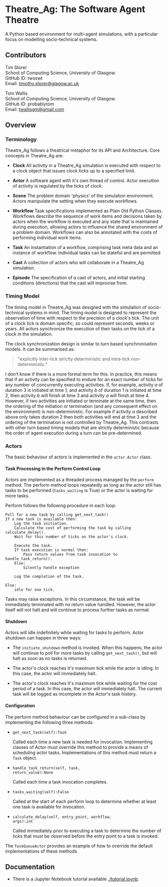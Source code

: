 
# Theatre_Ag: The Software Agent Theatre

A Python based environment for multi-agent simulations, with a particular focus on modelling socio-technical systems.

## Contributors

Tim Storer<br/>
School of Computing Science, University of Glasgow.<br/>
GitHub ID: twsswt<br>
Email: [timothy.storer@glagow.ac.uk](mailto:timothy.storer@glagow.ac.uk)

Tom Wallis<br/>
School of Computing Science, University of Glasgow.<br/>
GitHub ID: probablytom<br>
Email: [twallisgm@gmail.com](mailto:twallisgm@gmail.com)

## Overview

### Terminology

Theatre_Ag follows a theatrical metaphor for its API and Architecture.  Core concepts in Theatre_Ag are:

 * **Clock** All activity in a Theatre_Ag simulation is executed with respect to a clock object that issues clock ticks
   up to a specified limit.

 * **Actor** A software agent with it's own thread of control.  Actor execution of activity is regulated by the ticks of
   clock.

 * **Scene** The problem domain 'physics' of the simulation environment.  Actors manipulate the setting when
   they execute workflows.

 * **Workflow** Task specifications implemented as Plain Old Python Classes.  Workflows describe the sequence of work
   items
   and decisions taken by actors when the workflow is executed and any state that is maintained during execution,
   allowing actors to influence the shared environment of a problem domain.
   Workflows can also be annotated with the costs of performing individual work items.

 * **Task** An instantiation of a workflow, comprising task meta data and an instance of workflow.  Individual tasks can
   be stateful and are permitted

 * **Cast** A collection of actors who will collaborate in a Theatre_Ag simulation.

 * **Episode** The specification of a cast of actors, and initial starting conditions (directions) that the cast will
   improvise from.

### Timing Model

The timing model in Theatre_Ag was designed with the simulation of socio-technical systems in mind. The timing model is
designed to represent the observation of time with respect to the precision of a clock's tick.  The unit of a clock tick
is domain specific, so could represent seconds, weeks or years. All actors synchronize the execution of their tasks on
the tick of a clock in the simulation.

The clock synchronization design is similar to turn based synchronisation models. It can be summarised as:

> "explicitly inter-tick strictly deterministic and intra-tick non-deterministic."

I don't know if there is a more formal term for this. In practice, this means that if an activity
can be specified to endure for an exact number of ticks for any number of concurrently executing activities.  If, for
example, activity *a* of duration 3 is initiated at time 1, and activity *b* of duration 1 is initiated at time 2,
then  activity *b* will finish at time 3 and activity *a* will finish at time 4.  However, if two activities are
initiated or terminate at the same time, then the ordering of the initiation or
termination (and any consequent effect on the environment) is non-deterministic.  For example if activity *a* described
above only takes duration 2 then both activities will end at time 3 and the ordering of the termination is not
controlled by Theatre_Ag.  This contrasts with other turn based timing models that are strictly deterministic because
the order of agent execution during a turn can be pre-determined.

### Actors

The basic behaviour of actors is implemented in the <code>actor.Actor</code> class.

#### Task Processing in the Perform Control Loop

Actors are implemented as a threaded process managed by the <code>perform</code> method. The perform method loops
repeatedly as long as the actor still has tasks to be performed (<code>tasks_waiting</code> is True) or the actor is
waiting for more tasks.

Perform follows the following procedure in each loop:

    Poll for a new task by calling get_next_task()
    If a new task is available then:
        Log the task initiation.
        Calculate the cost of performing the task by calling calculate_delay().
        Wait for this number of ticks on the actor's clock.

        Execute the task.
        If task execution is normal then:
            Pass return values from task invocation to handle_task_return().
        Else:
            Silently handle exception

        Log the completion of the task.

    Else:
        idle for one tick.

Tasks may raise exceptions.  In this circumstance, the task will be immediately terminated with no return value handled.
However, the actor itself will not halt and will continue to process further tasks as normal.

#### Shutdown

Actors will idle indefinitely while waiting for tasks to perform. Actor shutdown can happen in three ways:

 * The <code>initiate_shutdown</code> method is invoked.  When this happens, the actor will continue to poll for more
   tasks by calling  <code>get_next_task()</code>, but will halt as soon as no tasks is returned.

 * The actor's clock reaches it's maximum tick while the actor is idling.  In this case, the actor will immediately
   halt.

 * The actor's clock reaches it's maximum tick while waiting for the cost period of a task. In this case, the actor
   will immediately halt.  The current task will be logged as incomplete in the Actor's task history.

#### Configuration

The perform method behaviour can be configured in a sub-class by implementing the following three methods:

 * <code>get_next_task(self):Task</code>

   Called each time a new task is needed for invocation.  Implementing classes of Actor must override this method to
   provide a means of scheduling actor tasks.  Implementations of this method must return a <code>Task</code> object.

 * <code>handle_task_return(self, task, return_value):None</code>

   Called each time a task invocation completes.

 * <code>tasks_waiting(self):False</code>

   Called at the start of each perform loop to determine whether at least one task is available for invocation.

 * <code>calculate_delay(self, entry_point, workflow, args):int</code>

   Called immediately prior to executing a task to determine the number of ticks that must be observed before the
   entry point to a task is invoked.

The <code>TaskQueueActor</code> provides an example of how to override the default implementations of these methods.

## Documentation

 * There is a Jupyter Notebook tutorial available [./tutorial.ipynb](./tutorial.ipynb).
